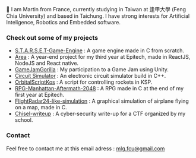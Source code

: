

👋 I am Martin from France, currently studying in Taiwan at 逢甲大學 (Feng Chia University) and based in Taichung. I have strong interests for Artificial Inteligence, Robotics and Embedded software.

### Check out some of my projects

- [S.T.A.R.S.E.T-Game-Engine](https://github.com/Fosowl/S.T.A.R.S.E.T-Game-Engine) : A game engine made in C from scratch.
- [Area](https://github.com/Fosowl/AREA) : A year-end project for my third year at Epitech, made in ReactJS, NodeJS and React native.
- [GameJamGorilla](https://github.com/Fosowl/GameJamGorilla) : My participation to a Game Jam using Unity.
- [Circuit Simulator](https://github.com/Fosowl/CircuitSimulator) : An electronic circuit simulator build in C++.
- [OrbitalScriptKos](https://github.com/Fosowl/OrbitalScriptKos) : A script for controlling rockets in KSP.
- [RPG-Manhattan-Aftermath-2048](https://github.com/Fosowl/RPG-Manhattan-Aftermath-2048) : A RPG made in C at the end of my first year at Epitech.
- [FlightRadar24-like-simulation](https://github.com/Fosowl/FlightRadar24-like-simulation) : A graphical simulation of airplane flying on a map, made in C.
- [Chisel-writeup](https://github.com/Fosowl/Chisel-writeup) : A cyber-security write-up for a CTF organized by my school.

### Contact

Feel free to contact me at this email adress : mlg.fcu@gmail.com
